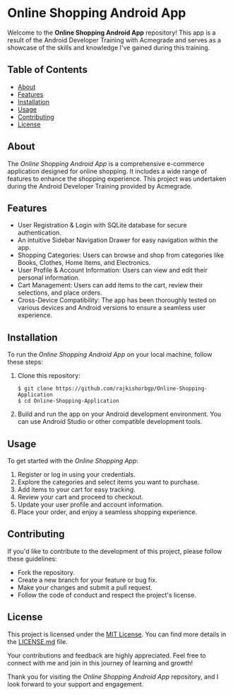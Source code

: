 # Online Shopping Android App

Welcome to the **Online Shopping Android App** repository! This app is a result of the Android Developer Training with Acmegrade and serves as a showcase of the skills and knowledge I've gained during this training.

## Table of Contents
- [About](#about)
- [Features](#features)
- [Installation](#installation)
- [Usage](#usage)
- [Contributing](#contributing)
- [License](#license)

## About

The *Online Shopping Android App* is a comprehensive e-commerce application designed for online shopping. It includes a wide range of features to enhance the shopping experience. This project was undertaken during the Android Developer Training provided by Acmegrade.

## Features

- User Registration & Login with SQLite database for secure authentication.
- An intuitive Sidebar Navigation Drawer for easy navigation within the app.
- Shopping Categories: Users can browse and shop from categories like Books, Clothes, Home Items, and Electronics.
- User Profile & Account Information: Users can view and edit their personal information.
- Cart Management: Users can add items to the cart, review their selections, and place orders.
- Cross-Device Compatibility: The app has been thoroughly tested on various devices and Android versions to ensure a seamless user experience.

## Installation

To run the *Online Shopping Android App* on your local machine, follow these steps:

1. Clone this repository:
   ```shell
   $ git clone https://github.com/rajkishorbgp/Online-Shopping-Application
   $ cd Online-Shopping-Application
   ```

2. Build and run the app on your Android development environment. You can use Android Studio or other compatible development tools.

## Usage

To get started with the *Online Shopping App*:

1. Register or log in using your credentials.
2. Explore the categories and select items you want to purchase.
3. Add items to your cart for easy tracking.
4. Review your cart and proceed to checkout.
5. Update your user profile and account information.
6. Place your order, and enjoy a seamless shopping experience.

## Contributing

If you'd like to contribute to the development of this project, please follow these guidelines:

- Fork the repository.
- Create a new branch for your feature or bug fix.
- Make your changes and submit a pull request.
- Follow the code of conduct and respect the project's license.

## License

This project is licensed under the [MIT License](LICENSE.md). You can find more details in the [LICENSE.md](LICENSE.md) file.

Your contributions and feedback are highly appreciated. Feel free to connect with me and join in this journey of learning and growth!

Thank you for visiting the *Online Shopping Android App* repository, and I look forward to your support and engagement.